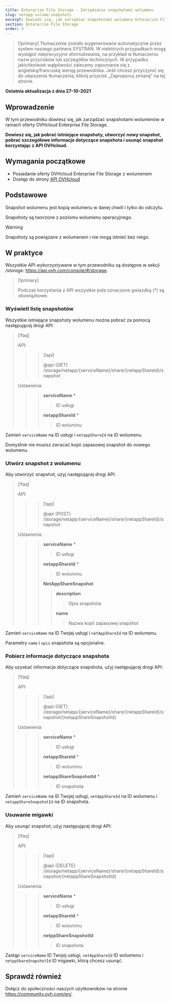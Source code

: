 ```yaml
---
title: Enterprise File Storage - Zarządzanie snapshotami wolumenu
slug: netapp-volume-snapshots
excerpt: Dowiedz się, jak zarządzać snapshotami wolumenu Enterprise File Storage przy użyciu interfejsu API OVHcloud
section: Enterprise File Storage
order: 5
---
```


> [!primary]
> Tłumaczenie zostało wygenerowane automatycznie przez system naszego partnera SYSTRAN. W niektórych przypadkach mogą wystąpić nieprecyzyjne sformułowania, na przykład w tłumaczeniu nazw przycisków lub szczegółów technicznych. W przypadku jakichkolwiek wątpliwości zalecamy zapoznanie się z angielską/francuską wersją przewodnika. Jeśli chcesz przyczynić się do ulepszenia tłumaczenia, kliknij przycisk „Zaproponuj zmianę” na tej stronie.
>

**Ostatnia aktualizacja z dnia 27-10-2021**

## Wprowadzenie

W tym przewodniku dowiesz się, jak zarządzać snapshotami wolumenów w ramach oferty OVHcloud Enterprise File Storage.

**Dowiesz się, jak pobrać istniejące snapshoty, utworzyć nowy snapshot, pobrać szczegółowe informacje dotyczące snapshota i usunąć snapshot korzystając z API OVHcloud.**

## Wymagania początkowe

- Posiadanie oferty OVHcloud Enterprise File Storage z wolumenem
- Dostęp do strony [API OVHcloud](https://api.ovh.com/)

## Podstawowe

Snapshot wolumenu jest kopią wolumenu w danej chwili i tylko do odczytu.

Snapshoty są tworzone z poziomu wolumenu operacyjnego.

> [!warning]
>
> Snapshoty są powiązane z wolumenem i nie mogą istnieć bez niego.
>

## W praktyce

Wszystkie API wykorzystywane w tym przewodniku są dostępne w sekcji */storage*: <https://api.ovh.com/console/#/storage>.

> [!primary]
>
> Podczas korzystania z API wszystkie pola oznaczone gwiazdką (\*) są obowiązkowe.
>

### Wyświetl listę snapshotów

Wszystkie istniejące snapshoty wolumenu można pobrać za pomocą następującej drogi API:

> [!faq]
>
> API:
>
>> > [!api]
>> >
>> > @api {GET} /storage/netapp/{serviceName}/share/{netappShareId}/snapshot
>>
>>
>
> Ustawienia:
>
>> > **serviceName** *
>> >
>> >> ID usługi
>> >
>> > **netappShareId** *
>> >
>> >> ID woluminu
>

Zamień `serviceName` na ID usługi i `netappShareId` na ID wolumenu.

Domyślnie nie musisz zwracać kopii zapasowej snapshot do nowego wolumenu.

### Utwórz snapshot z wolumenu

Aby utworzyć snapshot, użyj następującej drogi API:

> [!faq]
>
> API:
>
>> > [!api]
>> >
>> > @api {POST} /storage/netapp/{serviceName}/share/{netappShareId}/snapshot
>> >
>>
>
> Ustawienia:
>
>> > **serviceName** *
>> >
>> >> ID usługi
>> >
>> > **netappShareId** *
>> >
>> >> ID woluminu
>> >
>> > **NetAppShareSnapshot**
>> >
>> >> **description**
>> >>
>> >> > Opis snapshota
>> >>
>> >> **name**
>> >>
>> >> > Nazwa kopii zapasowej snapshot
>

Zamień `serviceName` na ID Twojej usługi i `netAppShareId` na ID wolumenu.

Parametry `name` i `opis` snapshota są opcjonalne.

### Pobierz informacje dotyczące snapshota

Aby uzyskać informacje dotyczące snapshota, użyj następującej drogi API:

> [!faq]
>
> API:
>
>> > [!api]
>> >
>> > @api {GET} /storage/netapp/{serviceName}/share/{netappShareId}/snapshot/{netappShareSnapshotId}
>>
>>
>
> Ustawienia:
>
>> > **serviceName** *
>> >
>> >> ID usługi
>> >
>> > **netappShareId** *
>> >
>> >> ID woluminu
>> >
>> > **netappShareSnapshotId** *
>> >
>> >> ID snapshota
>

Zamień `serviceName` na ID Twojej usługi, `netAppShareId` na ID wolumenu i `netappShareSnapshotId` na ID snapshota.

### Usuwanie migawki

Aby usunąć snapshot, użyj następującej drogi API:

> [!faq]
>
> API:
>
>> > [!api]
>> >
>> > @api {DELETE} /storage/netapp/{serviceName}/share/{netappShareId}/snapshot/{netappShareSnapshotId}
>>
>>
>
> Ustawienia:
>
>> > **serviceName** *
>> >
>> >> ID usługi
>> >
>> > **netappShareId** *
>> >
>> >> ID woluminu
>> >
>> > **netppShareSnapshotId**
>> >
>> >> ID snapshota
>

Zastąp `serviceName` ID Twojej usługi, `netAppShareId` ID wolumenu i `netppShareSnapshotId` ID migawki, którą chcesz usunąć.

## Sprawdź również

Dołącz do społeczności naszych użytkowników na stronie <https://community.ovh.com/en/>.
